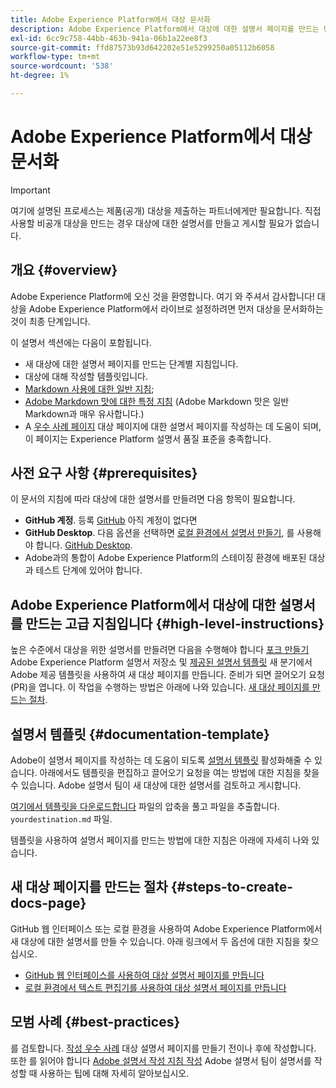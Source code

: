 ```yaml
---
title: Adobe Experience Platform에서 대상 문서화
description: Adobe Experience Platform에서 대상에 대한 설명서 페이지를 만드는 단계별 지침입니다
exl-id: 6cc9c758-44bb-463b-941a-06b1a22ee8f3
source-git-commit: ffd87573b93d642202e51e5299250a05112b6058
workflow-type: tm+mt
source-wordcount: '538'
ht-degree: 1%

---
```


# Adobe Experience Platform에서 대상 문서화

>[!IMPORTANT]
>
>여기에 설명된 프로세스는 제품(공개) 대상을 제출하는 파트너에게만 필요합니다. 직접 사용할 비공개 대상을 만드는 경우 대상에 대한 설명서를 만들고 게시할 필요가 없습니다.

## 개요 {#overview}

Adobe Experience Platform에 오신 것을 환영합니다. 여기 와 주셔서 감사합니다!
대상을 Adobe Experience Platform에서 라이브로 설정하려면 먼저 대상을 문서화하는 것이 최종 단계입니다.

이 설명서 섹션에는 다음이 포함됩니다.

* 새 대상에 대한 설명서 페이지를 만드는 단계별 지침입니다.
* 대상에 대해 작성할 템플릿입니다.
* [Markdown 사용에 대한 일반 지침](https://experienceleague.adobe.com/docs/contributor/contributor-guide/writing-essentials/markdown.html?lang=en);
* [Adobe Markdown 맛에 대한 특정 지침](https://experienceleague.adobe.com/docs/contributor/contributor-guide/writing-essentials/markdown.html?lang=en#custom-markdown-extensions) (Adobe Markdown 맛은 일반 Markdown과 매우 유사합니다.)
* A [우수 사례 페이지](./authoring-best-practices.md) 대상 페이지에 대한 설명서 페이지를 작성하는 데 도움이 되며, 이 페이지는 Experience Platform 설명서 품질 표준을 충족합니다.

## 사전 요구 사항 {#prerequisites}

이 문서의 지침에 따라 대상에 대한 설명서를 만들려면 다음 항목이 필요합니다.

* **GitHub 계정**. 등록 [GitHub](https://github.com/) 아직 계정이 없다면
* **GitHub Desktop**. 다음 옵션을 선택하면 [로컬 환경에서 설명서 만들기](./work-in-local-environment.md), 를 사용해야 합니다. [GitHub Desktop](https://desktop.github.com/).
* Adobe과의 통합이 Adobe Experience Platform의 스테이징 환경에 배포된 대상과 테스트 단계에 있어야 합니다.

## Adobe Experience Platform에서 대상에 대한 설명서를 만드는 고급 지침입니다 {#high-level-instructions}

높은 수준에서 대상을 위한 설명서를 만들려면 다음을 수행해야 합니다 [포크 만들기](https://experienceleague.adobe.com/docs/contributor/contributor-guide/setup/local-repo.html?lang=en#fork-the-repository) Adobe Experience Platform 설명서 저장소 및 [제공된 설명서 템플릿](./self-service-template.md) 새 분기에서 Adobe 제공 템플릿을 사용하여 새 대상 페이지를 만듭니다. 준비가 되면 끌어오기 요청(PR)을 엽니다. 이 작업을 수행하는 방법은 아래에 나와 있습니다. [새 대상 페이지를 만드는 절차](./documentation-instructions.md#steps-to-create-docs-page).

<!--

* In the table of contents (TOC.md) `/help/rtcdp/TOC.md`, add a link to your new destination page. Place it within the category where your destination resides in the Adobe Experience Platform user interface (for example: mobile, social, advertising). 
* In the overview page for the respective category, add a link to your new destination page. For example, for cloud storage destinations, you would add a link to [this page](https://docs.adobe.com/content/help/en/experience-platform/rtcdp/destinations/destinations-cat/cloud-storage/cloud-storage-destinations.html). 

-->

## 설명서 템플릿 {#documentation-template}

Adobe이 설명서 페이지를 작성하는 데 도움이 되도록 [설명서 템플릿](./self-service-template.md) 활성화해줄 수 있습니다. 아래에서도 템플릿을 편집하고 끌어오기 요청을 여는 방법에 대한 지침을 찾을 수 있습니다. Adobe 설명서 팀이 새 대상에 대한 설명서를 검토하고 게시합니다.

[여기에서 템플릿을 다운로드합니다](../assets/docs-framework/yourdestination-template.zip) 파일의 압축을 풀고 파일을 추출합니다. `yourdestination.md` 파일.

템플릿을 사용하여 설명서 페이지를 만드는 방법에 대한 지침은 아래에 자세히 나와 있습니다.

## 새 대상 페이지를 만드는 절차 {#steps-to-create-docs-page}

GitHub 웹 인터페이스 또는 로컬 환경을 사용하여 Adobe Experience Platform에서 새 대상에 대한 설명서를 만들 수 있습니다. 아래 링크에서 두 옵션에 대한 지침을 찾으십시오.

* [GitHub 웹 인터페이스를 사용하여 대상 설명서 페이지를 만듭니다](./use-github-interface-to-create-documentation.md)
* [로컬 환경에서 텍스트 편집기를 사용하여 대상 설명서 페이지를 만듭니다](./work-in-local-environment.md)

## 모범 사례 {#best-practices}

를 검토합니다. [작성 우수 사례](/help/destinations/destination-sdk/docs-framework/authoring-best-practices.md) 대상 설명서 페이지를 만들기 전이나 후에 작성합니다. 또한 를 읽어야 합니다 [Adobe 설명서 작성 지침 작성](https://experienceleague.adobe.com/docs/contributor/contributor-guide/writing-essentials/general-writing-guidance.html?lang=en) Adobe 설명서 팀이 설명서를 작성할 때 사용하는 팁에 대해 자세히 알아보십시오.